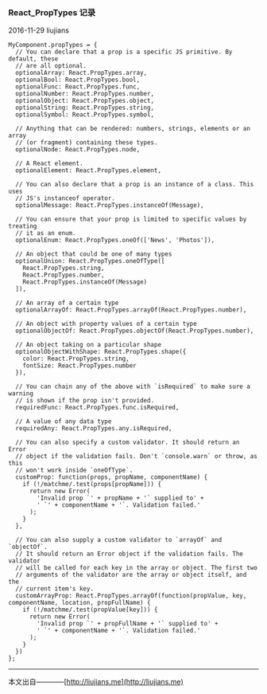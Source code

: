 ### React_PropTypes 记录

2016-11-29 liujians



	MyComponent.propTypes = {
	  // You can declare that a prop is a specific JS primitive. By default, these
	  // are all optional.
	  optionalArray: React.PropTypes.array,
	  optionalBool: React.PropTypes.bool,
	  optionalFunc: React.PropTypes.func,
	  optionalNumber: React.PropTypes.number,
	  optionalObject: React.PropTypes.object,
	  optionalString: React.PropTypes.string,
	  optionalSymbol: React.PropTypes.symbol,
	
	  // Anything that can be rendered: numbers, strings, elements or an array
	  // (or fragment) containing these types.
	  optionalNode: React.PropTypes.node,
	
	  // A React element.
	  optionalElement: React.PropTypes.element,
	
	  // You can also declare that a prop is an instance of a class. This uses
	  // JS's instanceof operator.
	  optionalMessage: React.PropTypes.instanceOf(Message),
	
	  // You can ensure that your prop is limited to specific values by treating
	  // it as an enum.
	  optionalEnum: React.PropTypes.oneOf(['News', 'Photos']),
	
	  // An object that could be one of many types
	  optionalUnion: React.PropTypes.oneOfType([
	    React.PropTypes.string,
	    React.PropTypes.number,
	    React.PropTypes.instanceOf(Message)
	  ]),
	
	  // An array of a certain type
	  optionalArrayOf: React.PropTypes.arrayOf(React.PropTypes.number),
	
	  // An object with property values of a certain type
	  optionalObjectOf: React.PropTypes.objectOf(React.PropTypes.number),
	
	  // An object taking on a particular shape
	  optionalObjectWithShape: React.PropTypes.shape({
	    color: React.PropTypes.string,
	    fontSize: React.PropTypes.number
	  }),
	
	  // You can chain any of the above with `isRequired` to make sure a warning
	  // is shown if the prop isn't provided.
	  requiredFunc: React.PropTypes.func.isRequired,
	
	  // A value of any data type
	  requiredAny: React.PropTypes.any.isRequired,
	
	  // You can also specify a custom validator. It should return an Error
	  // object if the validation fails. Don't `console.warn` or throw, as this
	  // won't work inside `oneOfType`.
	  customProp: function(props, propName, componentName) {
	    if (!/matchme/.test(props[propName])) {
	      return new Error(
	        'Invalid prop `' + propName + '` supplied to' +
	        ' `' + componentName + '`. Validation failed.'
	      );
	    }
	  },
	
	  // You can also supply a custom validator to `arrayOf` and `objectOf`.
	  // It should return an Error object if the validation fails. The validator
	  // will be called for each key in the array or object. The first two
	  // arguments of the validator are the array or object itself, and the
	  // current item's key.
	  customArrayProp: React.PropTypes.arrayOf(function(propValue, key, componentName, location, propFullName) {
	    if (!/matchme/.test(propValue[key])) {
	      return new Error(
	        'Invalid prop `' + propFullName + '` supplied to' +
	        ' `' + componentName + '`. Validation failed.'
	      );
	    }
	  })
	};

___
本文出自————[http://liujians.me](http://liujians.me)